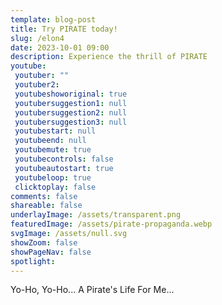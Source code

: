```yaml
---
template: blog-post
title: Try PIRATE today!
slug: /elon4
date: 2023-10-01 09:00
description: Experience the thrill of PIRATE
youtube:
 youtuber: ""
 youtuber2: 
 youtubeshoworiginal: true
 youtubersuggestion1: null
 youtubersuggestion2: null
 youtubersuggestion3: null
 youtubestart: null
 youtubeend: null
 youtubemute: true
 youtubecontrols: false
 youtubeautostart: true
 youtubeloop: true
 clicktoplay: false
comments: false
shareable: false
underlayImage: /assets/transparent.png
featuredImage: /assets/pirate-propaganda.webp
svgImage: /assets/null.svg
showZoom: false
showPageNav: false
spotlight: 
---
```


Yo-Ho, Yo-Ho... A Pirate's Life For Me...